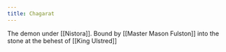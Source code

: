 ```yaml
---
title: Chagarat
---
```


The demon under [[Nistora]]. Bound by [[Master Mason Fulston]] into the stone at the behest of [[King Ulstred]]